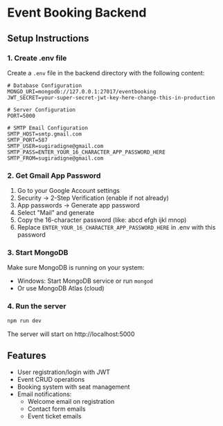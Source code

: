 # Event Booking Backend

## Setup Instructions

### 1. Create .env file
Create a `.env` file in the backend directory with the following content:

```env
# Database Configuration
MONGO_URI=mongodb://127.0.0.1:27017/eventbooking
JWT_SECRET=your-super-secret-jwt-key-here-change-this-in-production

# Server Configuration
PORT=5000

# SMTP Email Configuration
SMTP_HOST=smtp.gmail.com
SMTP_PORT=587
SMTP_USER=sugiradigne@gmail.com
SMTP_PASS=ENTER_YOUR_16_CHARACTER_APP_PASSWORD_HERE
SMTP_FROM=sugiradigne@gmail.com
```

### 2. Get Gmail App Password
1. Go to your Google Account settings
2. Security → 2-Step Verification (enable if not already)
3. App passwords → Generate app password
4. Select "Mail" and generate
5. Copy the 16-character password (like: abcd efgh ijkl mnop)
6. Replace `ENTER_YOUR_16_CHARACTER_APP_PASSWORD_HERE` in .env with this password

### 3. Start MongoDB
Make sure MongoDB is running on your system:
- Windows: Start MongoDB service or run `mongod`
- Or use MongoDB Atlas (cloud)

### 4. Run the server
```bash
npm run dev
```

The server will start on http://localhost:5000

## Features
- User registration/login with JWT
- Event CRUD operations
- Booking system with seat management
- Email notifications:
  - Welcome email on registration
  - Contact form emails
  - Event ticket emails


